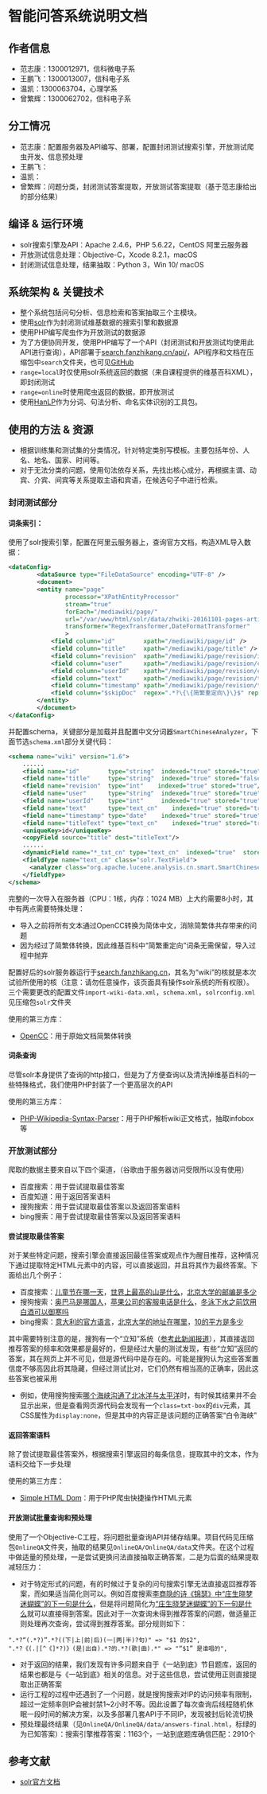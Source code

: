 # 智能问答系统说明文档

## 作者信息

* 范志康：1300012971，信科微电子系
* 王鹏飞：1300013007，信科电子系
* 温凯：1300063704，心理学系
* 曾繁辉：1300062702，信科电子系

## 分工情况

* 范志康：配置服务器及API编写、部署，配置封闭测试搜索引擎，开放测试爬虫开发、信息预处理
* 王鹏飞：
* 温凯：
* 曾繁辉：问题分类，封闭测试答案提取，开放测试答案提取（基于范志康给出的部分结果）
## 编译 & 运行环境

* solr搜索引擎及API：Apache 2.4.6，PHP 5.6.22，CentOS 阿里云服务器
* 开放测试信息处理：Objective-C，Xcode 8.2.1，macOS
* 封闭测试信息处理，结果抽取：Python 3，Win 10/ macOS

## 系统架构 & 关键技术
* 整个系统包括问句分析、信息检索和答案抽取三个主模块。
* 使用[solr](http://lucene.apache.org/solr/)作为封闭测试维基数据的搜索引擎和数据源
* 使用PHP编写爬虫作为开放测试的数据源
* 为了方便协同开发，使用PHP编写了一个API（封闭测试和开放测试均使用此API进行查询），API部署于[search.fanzhikang.cn/api/](http://search.fanzhikang.cn/api/)，API程序和文档在压缩包中`search`文件夹，也可见[GitHub](https://github.com/webDataMining/server)
 * `range=local`时仅使用solr系统返回的数据（来自课程提供的维基百科XML），即封闭测试
 * `range=online`时使用爬虫返回的数据，即开放测试
 * 使用[HanLP](http://hanlp.linrunsoft.com/)作为分词、句法分析、命名实体识别的工具包。
 
## 使用的方法 & 资源
 * 根据训练集和测试集的分类情况，针对特定类别写模板。主要包括年份、人名、地名、国家、时间等。
 * 对于无法分类的问题，使用句法依存关系，先找出核心成分，再根据主谓、动宾、介宾、间宾等关系提取主语和宾语，在候选句子中进行检索。
 
### 封闭测试部分

#### 词条索引：

使用了solr搜索引擎，配置在阿里云服务器上，查询官方文档，构造XML导入数据：

```xml
<dataConfig>
        <dataSource type="FileDataSource" encoding="UTF-8" />
        <document>
        <entity name="page"
                processor="XPathEntityProcessor"
                stream="true"
                forEach="/mediawiki/page/"
                url="/var/www/html/solr/data/zhwiki-20161101-pages-articles-multistream-simplified.xml"
                transformer="RegexTransformer,DateFormatTransformer"
                >
            <field column="id"        xpath="/mediawiki/page/id" />
            <field column="title"     xpath="/mediawiki/page/title" />
            <field column="revision"  xpath="/mediawiki/page/revision/id" />
            <field column="user"      xpath="/mediawiki/page/revision/contributor/username" />
            <field column="userId"    xpath="/mediawiki/page/revision/contributor/id" />
            <field column="text"      xpath="/mediawiki/page/revision/text" />
            <field column="timestamp" xpath="/mediawiki/page/revision/timestamp" dateTimeFormat="yyyy-MM-dd'T'hh:mm:ss'Z'" />
            <field column="$skipDoc"  regex=".*?\{\{简繁重定向\}\}$" replaceWith="true" sourceColName="text"/>
        </entity>
        </document>
</dataConfig>
```

并配置schema，关键部分是加载并且配置中文分词器`SmartChineseAnalyzer`，下面节选`schema.xml`部分关键代码：

```xml
<schema name="wiki" version="1.6">
	......
    <field name="id"        type="string"  indexed="true" stored="true" required="true"/>
    <field name="title"     type="string"  indexed="true" stored="false"/>
    <field name="revision"  type="int"    indexed="true" stored="true"/>
    <field name="user"      type="string"  indexed="true" stored="true"/>
    <field name="userId"    type="int"     indexed="true" stored="true"/>
    <field name="text"      type="text_cn"    indexed="true" stored="true"/>
    <field name="timestamp" type="date"    indexed="true" stored="true"/>
    <field name="titleText" type="text_cn"    indexed="true" stored="true"/>
    <uniqueKey>id</uniqueKey>
    <copyField source="title" dest="titleText"/>
    ......
    <dynamicField name="*_txt_cn" type="text_cn"  indexed="true"  stored="true"/>
    <fieldType name="text_cn" class="solr.TextField">
      <analyzer class="org.apache.lucene.analysis.cn.smart.SmartChineseAnalyzer" />
    </fieldType>
</schema>
```

完整的一次导入在服务器（CPU：1核，内存：1024 MB）上大约需要8小时，其中有两点需要特殊处理：

* 导入之前将所有文本通过OpenCC转换为简体中文，消除简繁体共存带来的问题
* 因为经过了简繁体转换，因此维基百科中“简繁重定向”词条无需保留，导入过程中抛弃

配置好后的solr服务器运行于[search.fanzhikang.cn](http://search.fanzhikang.cn)，其名为“wiki”的核就是本次试验所使用的核（注意：请勿任意操作，该页面具有操作solr系统的所有权限）。三个需要更改的配置文件`import-wiki-data.xml`，`schema.xml`，`solrconfig.xml`见压缩包`solr`文件夹

使用的第三方库：

* [OpenCC](https://github.com/BYVoid/OpenCC)：用于原始文档简繁体转换

#### 词条查询

尽管solr本身提供了查询的http接口，但是为了方便查询以及清洗掉维基百科的一些特殊格式，我们使用PHP封装了一个更高层次的API

使用的第三方库：

* [PHP-Wikipedia-Syntax-Parser](https://github.com/donwilson/PHP-Wikipedia-Syntax-Parser)：用于PHP解析wiki正文格式，抽取infobox等

### 开放测试部分

爬取的数据主要来自以下四个渠道，（谷歌由于服务器访问受限所以没有使用）

* 百度搜索：用于尝试提取最佳答案
* 百度知道：用于返回答案语料
* 搜狗搜索：用于尝试提取最佳答案以及返回答案语料
* bing搜索：用于尝试提取最佳答案以及返回答案语料

#### 尝试提取最佳答案

对于某些特定问题，搜索引擎会直接返回最佳答案或观点作为醒目推荐，这种情况下通过提取特定HTML元素中的内容，可以直接返回，并且将其作为最终答案。下面给出几个例子：

* 百度搜索：[儿童节在哪一天](https://www.baidu.com/s?wd=儿童节在哪天)，[世界上最高的山是什么](https://www.baidu.com/s?wd=世界上最高的山是什么)，[北京大学的邮编是多少](https://www.baidu.com/s?wd=北京大学的邮编是多少)
* 搜狗搜索：[奥巴马是哪国人](https://www.sogou.com/web?query=奥巴马是哪国人)，[苹果公司的客服电话是什么](https://www.sogou.com/web?query=苹果公司的客服电话是什么)，[冬泳下水之前饮用白酒可以御寒吗](https://www.sogou.com/web?query=冬泳下水之前饮用白酒可以御寒吗)
* bing搜索：[意大利的官方语言](http://cn.bing.com/search?q=意大利的官方语言)，[北京大学的地址在哪里](http://cn.bing.com/search?q=北京大学的地址在哪里)，[10的平方是多少](http://cn.bing.com/search?q=10的平方是多少)

其中需要特别注意的是，搜狗有一个“立知”系统（[参考此新闻报道](http://news.163.com/16/1111/16/C5JR8HCD00014AEE.html)），其直接返回推荐答案的频率和效果都是最好的，但是经过大量的测试发现，有些“立知”返回的答案，其在网页上并不可见，但是源代码中是存在的。可能是搜狗认为这些答案置信度不够高因此将其隐藏，但经过测试比对，它们仍然有相当高的正确率，因此这些答案也被采用

* 例如，使用搜狗搜索[哪个海峡沟通了北冰洋与太平洋](https://www.sogou.com/web?query=哪个海峡沟通了北冰洋与太平洋)时，有时候其结果并不会显示出来，但是查看网页源代码会发现有一个`class=txt-box`的`div`元素，其CSS属性为`display:none`，但是其中的内容正是该问题的正确答案“白令海峡”

#### 返回答案语料

除了尝试提取最佳答案外，根据搜索引擎返回的每条信息，提取其中的文本，作为语料交给下一步处理

使用的第三方库：

* [Simple HTML Dom](http://simplehtmldom.sourceforge.net)：用于PHP爬虫快捷操作HTML元素

#### 开放测试批量查询和预处理

使用了一个Objective-C工程，将问题批量查询API并储存结果。项目代码见压缩包`OnlineQA`文件夹，抽取的结果见`OnlineQA/OnlineQA/data`文件夹。在这个过程中做适量的预处理，一是尝试更换问法直接抽取正确答案，二是为后面的结果提取减轻压力：

* 对于特定形式的问题，有的时候过于复杂的问句搜索引擎无法直接返回推荐答案，而如果适当简化则可以。例如百度搜索[李商隐的诗《锦瑟》中“庄生晓梦迷蝴蝶”的下一句是什么](https://www.baidu.com/s?wd=李商隐的诗《锦瑟》中“庄生晓梦迷蝴蝶”的下一句是什么)，但是将问题简化为[“庄生晓梦迷蝴蝶”的下一句是什么](https://www.baidu.com/s?wd=“庄生晓梦迷蝴蝶”的下一句是什么)就可以直接得到答案。因此对于一次查询未得到推荐答案的问题，做适量正则处理再次查询，尝试得到推荐答案。部分规则如下：

```objc
".*?“(.*?)”.*?((下|上|前|后)(一|两|半)?句)" => "$1 的$2",
".*?《(.|[^《]*?)》(是|出自).*?的.*?(歌|曲).*" => "“$1” 是谁唱的",
```

* 对于返回的结果，我们发现有许多问题来自于《一站到底》节目题库，返回的结果也都是与《一站到底》相关的信息。对于这些信息，尝试使用正则直接提取出正确答案
* 运行工程的过程中还遇到了一个问题，就是搜狗搜索对IP的访问频率有限制，超过一定频率则IP会被封禁1~2小时不等。因此设置了每次查询后线程随机休眠一段时间的解决方案，以及多部署几套API于不同IP，发现被封后轮流切换
* 预处理最终结果（见`OnlineQA/OnlineQA/data/answers-final.html`，标绿的为已知答案）：搜索引擎推荐答案：1163个，一站到底题库确信匹配：2910个

## 参考文献

* [solr官方文档](https://wiki.apache.org/solr)
